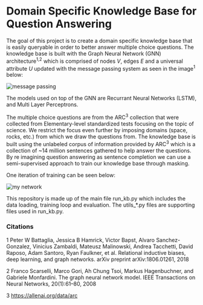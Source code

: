 # Domain Specific Knowledge Base for Question Answering

The goal of this project is to create a domain specific knowledge base 
that is easily queryable in order to better answer multiple choice questions.
The knowledge base is built with the Graph Neural Network (GNN) architecture<sup>1,2</sup> 
which is comprised of nodes *V*, edges *E* and a universal attribute *U* updated with the 
message passing system as seen in the image<sup>1</sup> below:

![message passing](https://github.com/kinne174/knowledge_graph/blob/master/pictures/battaglia_message.PNG)

 The models used on top of the GNN are Recurrant Neural Networks (LSTM), and 
 Multi Layer Perceptrons.
 
 The multiple choice questions are from the ARC<sup>3</sup> collection that were
 collected from Elementary-level standardized tests focusing on the topic of
 science. We restrict the focus even further by imposing domains (space, rocks, etc.)
 from which we draw the questions from. The knowledge base is built using the
 unlabeled corpus of information provided by ARC<sup>3</sup> which is a collection
 of ~14 million sentences gathered to help answer the questions. By re imagining question
 answering as sentence completion we can use a semi-supervised approach to train
 our knowledge base through masking. 
 
 One iteration of training can be seen below:
 
 ![my network](https://github.com/kinne174/knowledge_graph/blob/master/pictures/my_network.PNG)

This repository is made up of the main file run_kb.py which includes the data
loading, training loop and evaluation. The utils_*.py files are supporting files
used in run_kb.py.

### Citations
1 Peter W Battaglia, Jessica B Hamrick, Victor Bapst, Alvaro Sanchez-Gonzalez, Vinicius Zambaldi, Mateusz Malinowski, Andrea Tacchetti, David Raposo, Adam Santoro, Ryan Faulkner, et al. Relational inductive biases, deep learning, and graph networks. arXiv preprint arXiv:1806.01261, 2018

2 Franco Scarselli, Marco Gori, Ah Chung Tsoi, Markus Hagenbuchner, and Gabriele Monfardini. The graph neural network model. IEEE Transactions on Neural Networks, 20(1):61–80, 2008

3 https://allenai.org/data/arc